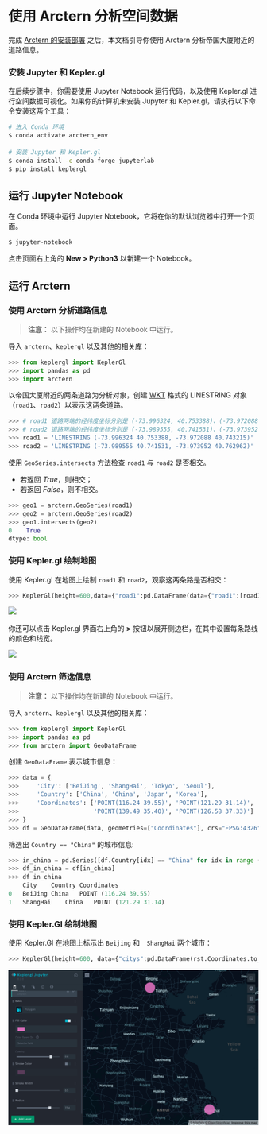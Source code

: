# 使用 Arctern 分析空间数据

完成 [Arctern 的安装部署](../install/standalone_installation.md) 之后，本文档引导你使用 Arctern 分析帝国大厦附近的道路信息。

### 安装 Jupyter 和 Kepler.gl

在后续步骤中，你需要使用 Jupyter Notebook 运行代码，以及使用 Kepler.gl 进行空间数据可视化。如果你的计算机未安装 Jupyter 和 Kepler.gl，请执行以下命令安装这两个工具：

```bash
# 进入 Conda 环境
$ conda activate arctern_env

# 安装 Jupyter 和 Kepler.gl
$ conda install -c conda-forge jupyterlab
$ pip install keplergl
```

## 运行 Jupyter Notebook

在 Conda 环境中运行 Jupyter Notebook，它将在你的默认浏览器中打开一个页面。

```bash
$ jupyter-notebook
```

点击页面右上角的 **New &gt; Python3** 以新建一个 Notebook。

## 运行 Arctern

### 使用 Arctern 分析道路信息

> **注意：** 以下操作均在新建的 Notebook 中运行。

导入 `arctern`、`keplergl` 以及其他的相关库：


```python
>>> from keplergl import KeplerGl
>>> import pandas as pd
>>> import arctern
```

以帝国大厦附近的两条道路为分析对象，创建 [WKT](https://en.wikipedia.org/wiki/Well-known_text_representation_of_geometry) 格式的 LINESTRING 对象（`road1`、`road2`）以表示这两条道路。

```python
>>> # road1 道路两端的经纬度坐标分别是 (-73.996324, 40.753388)、(-73.972088, 40.743215)
>>> # road2 道路两端的经纬度坐标分别是 (-73.989555, 40.741531)、(-73.973952, 40.762962)
>>> road1 = 'LINESTRING (-73.996324 40.753388, -73.972088 40.743215)'
>>> road2 = 'LINESTRING (-73.989555 40.741531, -73.973952 40.762962)'
```

使用 `GeoSeries.intersects` 方法检查 `road1` 与 `road2` 是否相交。

* 若返回 *True*，则相交；
* 若返回 *False*，则不相交。

```python
>>> geo1 = arctern.GeoSeries(road1)
>>> geo2 = arctern.GeoSeries(road2)
>>> geo1.intersects(geo2)
0    True
dtype: bool
```

### 使用 Kepler.gl 绘制地图

使用 Kepler.gl 在地图上绘制 `road1` 和 `road2`，观察这两条路是否相交：

```python
>>> KeplerGl(height=600,data={"road1":pd.DataFrame(data={"road1":[road1]}),"road2":pd.DataFrame(data={"raod2":[road2]})})
```

![](../../../img/quick_start/crossed_road.png)

你还可以点击 Kepler.gl 界面右上角的 **&gt;** 按钮以展开侧边栏，在其中设置每条路线的颜色和线宽。

![](../../../img/quick_start/kepler_set_witth.png)

### 使用 Arctern 筛选信息

> **注意：** 以下操作均在新建的 Notebook 中运行。

导入 `arctern`、`keplergl` 以及其他的相关库：


```python
>>> from keplergl import KeplerGl
>>> import pandas as pd
>>> from arctern import GeoDataFrame
```

创建 `GeoDataFrame` 表示城市信息：

```python
>>> data = {
>>>     'City': ['BeiJing', 'ShangHai', 'Tokyo', 'Seoul'],
>>>     'Country': ['China', 'China', 'Japan', 'Korea'],
>>>     'Coordinates': ['POINT(116.24 39.55)', 'POINT(121.29 31.14)', 
>>>                     'POINT(139.49 35.40)', 'POINT(126.58 37.33)']
>>> }
>>> df = GeoDataFrame(data, geometries=["Coordinates"], crs="EPSG:4326")
```

筛选出 `Country == "China"` 的城市信息:
```python
>>> in_china = pd.Series([df.Country[idx] == "China" for idx in range (0, len(df))])
>>> df_in_china = df[in_china]
>>> df_in_china
	City	Country	Coordinates
0	BeiJing	China	POINT (116.24 39.55)
1	ShangHai	China	POINT (121.29 31.14)
```

### 使用 Kepler.Gl 绘制地图

使用 Kepler.Gl 在地图上标示出 `Beijing` 和　`ShangHai` 两个城市：

```python
>>> KeplerGl(height=600, data={"citys":pd.DataFrame(rst.Coordinates.to_wkt())})
```

![](../../../img/quick_start/citys.png)